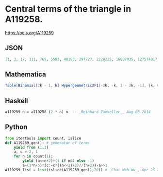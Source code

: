 # Central terms of the triangle in A119258\.
https://oeis.org/A119259
## JSON
```JSON
[1, 3, 17, 111, 769, 5503, 40193, 297727, 2228225, 16807935, 127574017, 973168639, 7454392321, 57298911231, 441739706369, 3414246490111, 26447737520129, 205272288591871, 1595964714385409, 12427568655368191, 96905907580960769, 756583504975757311, 5913649000782757889]
```
## Mathematica
```Mathematica
Table[Binomial[2k - 1, k] Hypergeometric2F1[-2k, -k, 1 - 2k, -1], {k, 0, 10}] (* _Vladimir Reshetnikov_, Feb 16 2011 *)
```
## Haskell
```Haskell
a119259 n = a119258 (2 * n) n  -- _Reinhard Zumkeller_, Aug 06 2014
```
## Python
```Python
from itertools import count, islice
def A119259_gen(): # generator of terms
    yield from (1,3)
    a, c = 2, 1
    for n in count(1):
        yield (a<<n+2)+(1 if n&1 else -1)
        a=(3*n+5)*(c:=c*((n<<2)+2)//(n+2))-a>>1
A119259_list = list(islice(A119259_gen(),20)) # _Chai Wah Wu_, Apr 26 2023
```
